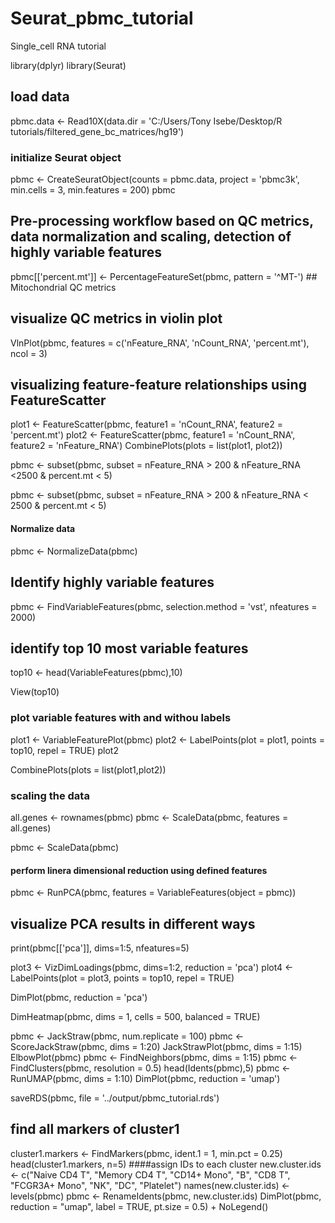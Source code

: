 # Seurat_pbmc_tutorial
Single_cell RNA tutorial


library(dplyr)
library(Seurat)
 ## load data

pbmc.data <- Read10X(data.dir = 'C:/Users/Tony Isebe/Desktop/R tutorials/filtered_gene_bc_matrices/hg19')

### initialize Seurat object

pbmc <-  CreateSeuratObject(counts = pbmc.data, project = 'pbmc3k', min.cells = 3, min.features = 200)
pbmc


## Pre-processing workflow based on QC metrics, data normalization and scaling, detection of highly variable features

pbmc[['percent.mt']] <- PercentageFeatureSet(pbmc, pattern = '^MT-') ## Mitochondrial QC metrics

## visualize QC metrics in violin plot

VlnPlot(pbmc, features = c('nFeature_RNA', 'nCount_RNA', 'percent.mt'), ncol = 3)

## visualizing feature-feature relationships using FeatureScatter

plot1 <- FeatureScatter(pbmc, feature1 = 'nCount_RNA', feature2 = 'percent.mt')
plot2 <- FeatureScatter(pbmc, feature1 = 'nCount_RNA', feature2 = 'nFeature_RNA')
CombinePlots(plots = list(plot1, plot2))

pbmc <- subset(pbmc, subset = nFeature_RNA > 200 &  nFeature_RNA <2500 &  percent.mt < 5)

pbmc <- subset(pbmc, subset = nFeature_RNA > 200 & nFeature_RNA < 2500 & percent.mt < 5)

#### Normalize data

pbmc <- NormalizeData(pbmc)


## Identify highly variable features

pbmc <- FindVariableFeatures(pbmc, selection.method = 'vst', nfeatures = 2000)

## identify top 10 most variable features


top10 <- head(VariableFeatures(pbmc),10)

View(top10)


### plot variable features with and withou labels

plot1 <- VariableFeaturePlot(pbmc)
plot2 <- LabelPoints(plot = plot1, points = top10, repel = TRUE)
plot2

CombinePlots(plots = list(plot1,plot2))

### scaling the data

all.genes <- rownames(pbmc)
pbmc <- ScaleData(pbmc, features = all.genes)

pbmc <- ScaleData(pbmc)
#### perform linera dimensional reduction using defined features

pbmc <- RunPCA(pbmc, features = VariableFeatures(object = pbmc))


## visualize PCA results in different ways

print(pbmc[['pca']], dims=1:5, nfeatures=5)

plot3 <- VizDimLoadings(pbmc, dims=1:2, reduction = 'pca')
plot4 <- LabelPoints(plot = plot3, points = top10, repel = TRUE)


DimPlot(pbmc, reduction = 'pca')

DimHeatmap(pbmc, dims = 1, cells = 500, balanced = TRUE)


pbmc <- JackStraw(pbmc, num.replicate = 100)
pbmc <- ScoreJackStraw(pbmc, dims = 1:20)
JackStrawPlot(pbmc, dims = 1:15)
ElbowPlot(pbmc)
pbmc <- FindNeighbors(pbmc, dims = 1:15)
pbmc <- FindClusters(pbmc, resolution = 0.5)
head(Idents(pbmc),5)
pbmc <- RunUMAP(pbmc, dims = 1:10)
DimPlot(pbmc, reduction = 'umap')


saveRDS(pbmc, file = '../output/pbmc_tutorial.rds')
## find all markers of cluster1

cluster1.markers <- FindMarkers(pbmc, ident.1 = 1, min.pct = 0.25)
head(cluster1.markers, n=5)
####assign IDs to each cluster
new.cluster.ids <- c("Naive CD4 T", "Memory CD4 T", "CD14+ Mono", "B", "CD8 T", "FCGR3A+ Mono", 
                     "NK", "DC", "Platelet")
names(new.cluster.ids) <- levels(pbmc)
pbmc <- RenameIdents(pbmc, new.cluster.ids)
DimPlot(pbmc, reduction = "umap", label = TRUE, pt.size = 0.5) + NoLegend()

